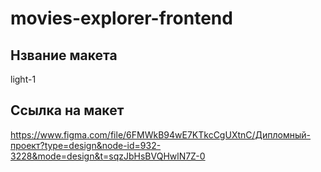 # movies-explorer-frontend

## Нзвание макета

light-1

## Ссылка на макет

https://www.figma.com/file/6FMWkB94wE7KTkcCgUXtnC/Дипломный-проект?type=design&node-id=932-3228&mode=design&t=sqzJbHsBVQHwlN7Z-0
